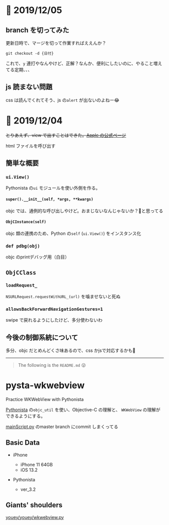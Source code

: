 # 📝 2019/12/05

## branch を切ってみた

更新日時で、マージを切って作業すればええんか？


```
git checkout -d {日付}
```

これで、`y` 連打やなんやけど、正解？なんか、便利にしたいのに、やること増えてる定期、、、

## js 読まない問題
css は読んでくれてそう、js の`alert` が出ないのよねー😂




# 📝 2019/12/04

~~とりあえず、view で出すことはできた。[Apple の公式ページ](https://www.apple.com/jp/)~~



html ファイルを呼び出す


## 簡単な概要

### `ui.View()`

Pythonista の`ui` モジュールを使い外側を作る。

#### `super().__init__(self, *args, **kwargs)`
objc では、通例的な呼び出しやけど。おまじないなんじゃないか？🤔と思ってる

#### `ObjCInstance(self)`
objc 類の連携のため、Python の`self` (`ui.View()`) をインスタンス化


### `def pdbg(obj)`

objc のprintデバッグ用（白目）

## `ObjCClass`

### `loadRequest_`
`NSURLRequest.requestWithURL_(url)` を噛ませないと死ぬ


### `allowsBackForwardNavigationGestures=1`
swipe で戻れるようにしたけど、多分使わないわ



## 今後の制御系統について
多分、objc だとめんどくさ味あるので、css かjsで対応するかも🤗





---

> The following is the `README.md` 😜

# pysta-wkwebview

Practice WKWebView with Pythonista

[Pythonista](http://omz-software.com/pythonista/) の`objc_util` を使い、Objective-C の理解と、 `WKWebView` の理解ができるようにする。



[mainScript.py](https://github.com/pome-ta/pysta-wkwebview/blob/master/mainScript.py) のmaster branch にcommit しまくってる


## Basic Data
- iPhone
	- iPhone 11 64GB
	- iOS 13.2

- Pythonista
	- ver_3.2

## Giants' shoulders

[youey/youey/wkwebview.py](https://github.com/mikaelho/youey/blob/master/youey/wkwebview.py)


